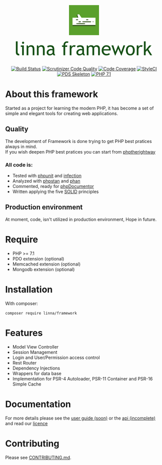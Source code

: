 <div align="center">
    <a href="#"><img src="logo-linna-96.png" alt="Linna Logo"></a>
</div>

<br/>

<div align="center">
    <a href="#"><img src="logo-framework.png" alt="Linna framework Logo"></a>
</div>

<br/>

<div align="center">

[![Build Status](https://travis-ci.org/linna/framework.svg?branch=master)](https://travis-ci.org/linna/framework)
[![Scrutinizer Code Quality](https://scrutinizer-ci.com/g/linna/framework/badges/quality-score.png?b=master)](https://scrutinizer-ci.com/g/linna/framework/?branch=master)
[![Code Coverage](https://scrutinizer-ci.com/g/linna/framework/badges/coverage.png?b=master)](https://scrutinizer-ci.com/g/linna/framework/?branch=master)
[![StyleCI](https://styleci.io/repos/41168432/shield?branch=master&style=flat)](https://styleci.io/repos/41168432)
[![PDS Skeleton](https://img.shields.io/badge/pds-skeleton-blue.svg?style=flat)](https://github.com/php-pds/skeleton)
[![PHP 7.1](https://img.shields.io/badge/PHP-7.1-8892BF.svg)](http://php.net)

</div>

# About this framework
Started as a project for learning the modern PHP, it has become a set of simple and elegant tools for creating web applications.

## Quality
The development of Framework is done trying to get PHP best pratices always in mind.<br/>If you wish deepen PHP best pratices you can start from [phptherightway](http://www.phptherightway.com/)

### All code is:
   * Tested with [phpunit](https://github.com/sebastianbergmann/phpunit) and [infection](https://github.com/infection/infection)
   * Analyzed with [phpstan](https://github.com/phpstan/phpstan) and [phan](https://github.com/phan/phan/)
   * Commented, ready for [phpDocumentor](https://www.phpdoc.org/)
   * Written applying the five [SOLID](https://en.wikipedia.org/wiki/SOLID_(object-oriented_design)) principles

## Production environment
At moment, code, isn't utilized in production environment, Hope in future.

# Require

   * PHP >= 7.1
   * PDO extension (optional)
   * Memcached extension (optional)
   * Mongodb extension (optional)

# Installation
With composer:
```
composer require linna/framework
```

# Features
 
   * Model View Controller
   * Session Management
   * Login and User/Permission access control
   * Rest Router
   * Dependency Injections
   * Wrappers for data base
   * Implementation for PSR-4 Autoloader, PSR-11 Container and PSR-16 Simple Cache

# Documentation 
For more details please see the [user guide (soon)](https://linna.tools/docs/current/) or the [api (incomplete)](https://linna.tools/api/current/) and read our [licence](https://github.com/linna/framework/blob/master/LICENSE.md)

# Contributing
Please see [CONTRIBUTING.md](https://github.com/linna/framework/blob/master/CONTRIBUTING.md).
